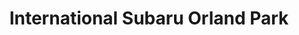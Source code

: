 ---
title: "International Subaru Orland Park"
url: /tinley-park/international-subaru-orland-park/
shop: car
---